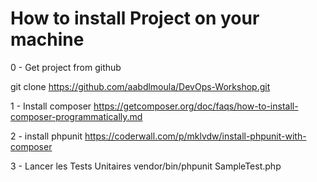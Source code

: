 # How to install Project on your machine

0 - Get project from github

git clone https://github.com/aabdlmoula/DevOps-Workshop.git

1 - Install composer
https://getcomposer.org/doc/faqs/how-to-install-composer-programmatically.md

2 - install phpunit
https://coderwall.com/p/mklvdw/install-phpunit-with-composer

3 - Lancer les Tests Unitaires
vendor/bin/phpunit SampleTest.php




